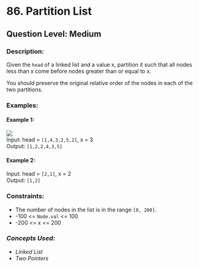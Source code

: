 # 86. Partition List
## Question Level: Medium
### Description:
Given the `head` of a linked list and a value x, partition it such that all nodes less than x come before nodes greater than or equal to x.

You should preserve the original relative order of the nodes in each of the two partitions.

### Examples:
#### Example 1:
<img src="https://assets.leetcode.com/uploads/2021/01/04/partition.jpg"><br>
Input: head = `[1,4,3,2,5,2]`, x = 3<br>
Output: `[1,2,2,4,3,5]`<br>
#### Example 2:

Input: head = `[2,1]`, x = 2<br>
Output: `[1,2]`<br>

### Constraints:

- The number of nodes in the list is in the range `[0, 200]`.
- -100 <= `Node.val` <= 100
- -200 <= x <= 200

### <i>Concepts Used:
- Linked List
- Two Pointers </i>